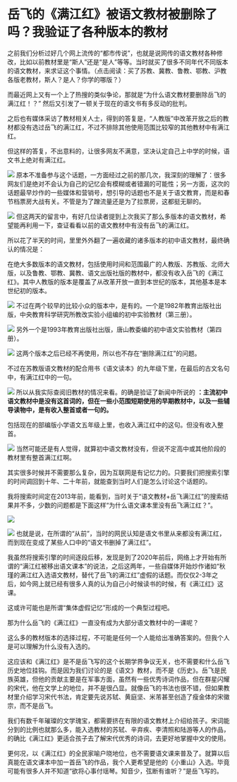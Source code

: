 # 岳飞的《满江红》被语文教材被删除了吗？我验证了各种版本的教材

之前我们分析过好几个网上流传的“都市传说”，也就是说网传的语文教材各种修改，比如以前教材里是“斯人”还是“是人”等等。当时就买了很多不同年代不同版本的语文教材，来求证这个事情。（点击阅读：买了苏教、冀教、鲁教、鄂教、沪教各版老教材，斯人？是人？你学的哪版？）

而最近网上又有一个上了热搜的类似争论，那就是“为什么语文教材要删除岳飞的满江红！？” 然后又引发了一顿关于现在的语文书有多反动的批判。

之后也有媒体采访了教材相关人士，得到的答复是，“人教版”中改革开放之后的教材都没有选过岳飞的满江红，不过不排除其他使用范围比较窄的其他教材中有满江红。

但这样的答复，不出意料的，让很多网友不满意，坚决认定自己上中学的时候，语文书上绝对有满江红。

![](https://inews.gtimg.com/news_bt/OJLTdfxtFgQZSUelZZWeIJ-8SLaKYNZTnqgBUUqjZz9eMAA/1000)
原本不准备参与这个话题，一方面经过之前的那几次，我深刻的理解了：很多网友们是绝对不会认为自己的记忆会有模糊或者错漏的可能性；另一方面，这次的话题最早炒作的一些媒体和营销号，想引导的话题也不是关于语文教育，而是和春节档票房大战有关。不管是为了蹭流量还是为了拉票房，这都挺无聊的。

![](https://inews.gtimg.com/newsapp_bt/0/15636623387/1000)
但这两天的留言中，有好几位读者提到上次我买了那么多版本的语文教材，希望能再利用一下，查证看看以前的语文教材中有没有岳飞的满江红。

所以花了半天的时间，里里外外翻了一遍收藏的诸多版本的初中语文教材，最终确认的情况是：

在绝大多数版本的语文教材，包括使用时间和范围最广的人教版、苏教版、北师大版，以及鲁教、鄂教、冀教、语文出版社版的教材中，都没有收入岳飞的《满江红》。其中人教版的版本是覆盖了从改革开放一直到本世纪的版本，其他基本是本世纪初的版本。

![](https://inews.gtimg.com/news_bt/OGoAbvpYh1Gx19i9Qc3naCATiqSPn5snUExArs-Wt9Q0QAA/1000)
不过在两个较早的比较小众的版本中，是有的。一个是1982年教育出版社出版，中央教育科学研究所教改实验小组编的初中实验教材（第三册）。

![](https://inews.gtimg.com/news_bt/OQH3ENUyf2PI-27rPCz2VVpaam1vbKwatzuraATxpIPYQAA/1000)
另外一个是1993年教育出版社出版，唐山教委编的初中语文实验教材（第四册）。

![](https://inews.gtimg.com/news_bt/On3uOcQbszRj_7Sj-badNDGBasBZN-_Fna3aW19Rm1lxQAA/1000)
这两个版本之后已经不再使用，所以也不存在“删除满江红”的问题。

不过在苏教版语文教材的配合用书《语文读本》的九年级下里，在最后的古文名句中，有满江红中的一句。

![](https://inews.gtimg.com/news_bt/OyrrL1fJuWYiyoIU_344pzRkVFJhGuXd-Uemkx4TPK3YkAA/1000)
所以从我实际查阅旧教材的情况来看。的确是验证了新闻中所说的
**：主流初中语文教材中是没有这首词的，但在一些小范围短期使用的早期教材中，以及一些辅导读物中，是有收入整首或者一句的。**

包括现在的部编版小学语文五年级上里，也收入满江红中的这句。但没有收入整首。

![](https://inews.gtimg.com/news_bt/OZA9xQ30cqItfplv8FYUmjRZd8KwToiqOjJ2OxKxI5BAUAA/1000)
当然可能还是有人觉得，就算初中语文教材没有，但说不定高中或其他阶段的教材里有整首满江红啊。

其实很多时候并不需要那么复杂，因为互联网是有记忆力的。只要我们把搜索引擎的时间调回到十年、二十年前，就能查到当时人们是怎么讨论这个话题的。

我将搜索时间定在2013年前，能看到，当时关于“语文教材+岳飞满江红”的搜索结果并不多，少数的问题都是下面这样“为什么语文课本里没有岳飞满江红？”。

![](https://inews.gtimg.com/news_bt/OITXGadmjKbobEIovxBsdbJoyUlwFHIck2ECAIXfqly1kAA/1000)

![](https://inews.gtimg.com/news_bt/OKdHfsFY3Orf8Mg3YrFk1RrzaE_T4B7hW2ypJNo7JSh68AA/1000)
也就是说，在所谓的“从前”，当时的网民认知是语文书里从来都没有满江红，而到现在变成了某些人口中的“语文书删掉了满江红”。

我虽然将搜索引擎的时间逐段后移，发现是到了2020年前后，网络上才开始有所谓的“满江红被移出语文课本”的说法，之后这两年，一些自媒体开始炒作诸如“秋瑾的满江红入选语文教材，替代了岳飞的满江红”虚假的话题。而仅仅2-3年之后，如今网上就已经有很多人真的认为自己小时候读书的时候，有《满江红》这课。

这或许可能也是所谓“集体虚假记忆”形成的一个典型过程吧。

那为什么岳飞的《满江红》一直没有成为大部分语文教材中的一课呢？

这么多的教材版本的选择过程，不可能是任何一个人能给出准确答案的。但我个人是可以理解为什么没有入选的。

这应该和《满江红》是不是岳飞写的这个长期学界争议无关，也不需要和什么岳飞历史地位挂钩。而是因为我们讨论的是《语文》教材，而不是《历史》。岳飞是民族英雄，但他的贡献主要是在军事方面，虽然有一些优秀诗词作品，但在群星闪耀的宋代，他在文学上的地位，并不是很凸显。就像岳飞的书法也很不错，但如果教材里介绍学习宋代书法，肯定要先说苏轼、黄庭坚、米芾甚至创造了瘦金体的宋徽宗，而不是岳飞。

我们有数千年璀璨的文学瑰宝，都需要挤在有限的语文教材上介绍给孩子。宋词能分到的比例也就那么多，能入选教材的苏轼、辛弃疾、李清照和陆游等人的作品，的确比《满江红》更适合孩子去了解宋代优秀的诗词，去更好地掌握中文的使用。

更何况，以《满江红》的全民家喻户晓地位，也不需要语文课来普及了。就算以后真能在语文课本中加一首岳飞的作品，我个人更希望是他的《小重山》入选。毕竟可能有很多人并不知道“欲将心事付瑶琴。知音少，弦断有谁听？”是岳飞写的。

